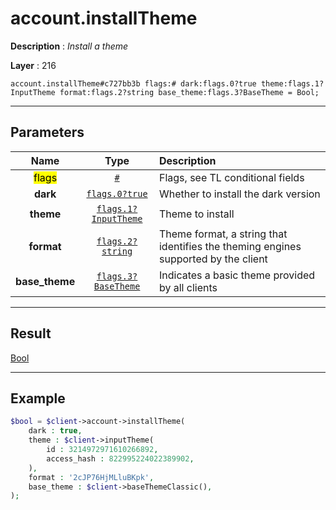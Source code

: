 # account.installTheme

**Description** : *Install a theme*

**Layer** : 216

```tl
account.installTheme#c727bb3b flags:# dark:flags.0?true theme:flags.1?InputTheme format:flags.2?string base_theme:flags.3?BaseTheme = Bool;
```

---

## Parameters

| Name | Type | Description |
| :---: | :---: | :--- |
| <mark>flags</mark> | [`#`](type/#) | Flags, see TL conditional fields |
| **dark** | [`flags.0?true`](type/true) | Whether to install the dark version |
| **theme** | [`flags.1?InputTheme`](type/InputTheme) | Theme to install |
| **format** | [`flags.2?string`](type/string) | Theme format, a string that identifies the theming engines supported by the client |
| **base_theme** | [`flags.3?BaseTheme`](type/BaseTheme) | Indicates a basic theme provided by all clients |

---

## Result

[Bool](type/Bool)

---

## Example

```php
$bool = $client->account->installTheme(
	dark : true,
	theme : $client->inputTheme(
		id : 3214972971610266892,
		access_hash : 822995224022389902,
	),
	format : '2cJP76HjMLluBKpk',
	base_theme : $client->baseThemeClassic(),
);
```